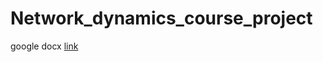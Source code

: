 # Network_dynamics_course_project


google docx [link](https://docs.google.com/document/d/19WQEg9_6WEgW-us6a7-ewNgcZoJ9zrIMGZcmhK_36KE/edit?usp=sharing)